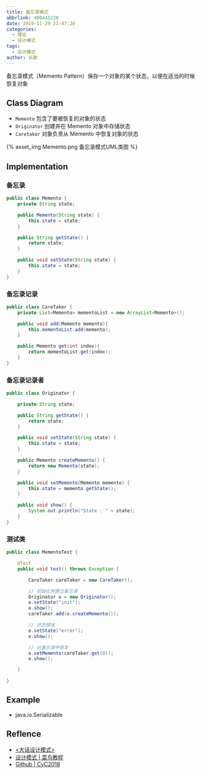 ```yaml
---
title: 备忘录模式
abbrlink: 400445220
date: 2019-11-29 22:47:20
categories:
  - 理论
  - 设计模式
tags:
  - 设计模式
author: 长歌
---
```


备忘录模式（Memento Pattern）保存一个对象的某个状态，以便在适当的时候恢复对象
<!-- More -->

## Class Diagram
- `Memento` 包含了要被恢复的对象的状态
- `Originator` 创建并在 Memento 对象中存储状态
- `Caretaker` 对象负责从 Memento 中恢复对象的状态


{% asset_img Memento.png 备忘录模式UML类图 %}

## Implementation
### 备忘录
```java
public class Memento {
    private String state;

    public Memento(String state) {
        this.state = state;
    }

    public String getState() {
        return state;
    }

    public void setState(String state) {
        this.state = state;
    }
}
```

### 备忘录记录
```java
public class CareTaker {
    private List<Memento> mementoList = new ArrayList<Memento>();

    public void add(Memento memento){
        this.mementoList.add(memento);
    }

    public Memento get(int index){
        return mementoList.get(index);
    }
}
```

### 备忘录记录者
```java
public class Originator {

    private String state;

    public String getState() {
        return state;
    }

    public void setState(String state) {
        this.state = state;
    }

    public Memento createMemento() {
        return new Memento(state);
    }

    public void setMemento(Memento memento) {
        this.state = memento.getState();
    }

    public void show() {
        System.out.println("State : " + state);
    }
}
```

### 测试类
```java
public class MementoTest {

    @Test
    public void test() throws Exception {

        CareTaker careTaker = new CareTaker();

        // 初始化并建立备忘录
        Originator o = new Originator();
        o.setState("init");
        o.show();
        careTaker.add(o.createMemento());

        // 状态错误
        o.setState("error");
        o.show();

        // 从备忘录中恢复
        o.setMemento(careTaker.get(0));
        o.show();

    }

}
```
## Example
- java.io.Serializable

## Reflence
- [<大话设计模式>](https://book.douban.com/subject/2334288/)
- [设计模式 | 菜鸟教程](https://www.runoob.com/design-pattern/design-pattern-tutorial.html)
- [Github | CyC2018](https://github.com/CyC2018/CS-Notes/blob/master/notes/%E8%AE%BE%E8%AE%A1%E6%A8%A1%E5%BC%8F%20-%20%E7%9B%AE%E5%BD%95.md)